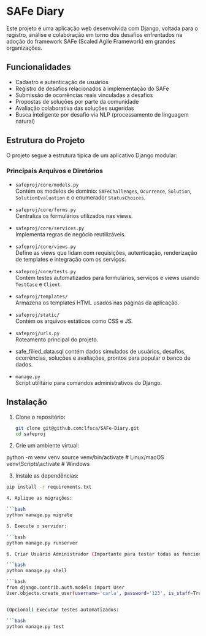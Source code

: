 # SAFe Diary

Este projeto é uma aplicação web desenvolvida com Django, voltada para o registro, análise e colaboração em torno dos desafios enfrentados na adoção do framework SAFe (Scaled Agile Framework) em grandes organizações.

## Funcionalidades

- Cadastro e autenticação de usuários
- Registro de desafios relacionados à implementação do SAFe
- Submissão de ocorrências reais vinculadas a desafios
- Propostas de soluções por parte da comunidade
- Avaliação colaborativa das soluções sugeridas
- Busca inteligente por desafio via NLP (processamento de linguagem natural)

## Estrutura do Projeto

O projeto segue a estrutura típica de um aplicativo Django modular:

### Principais Arquivos e Diretórios

- `safeproj/core/models.py`  
  Contém os modelos de domínio: `SAFeChallenges`, `Ocurrence`, `Solution`, `SolutionEvaluation` e o enumerador `StatusChoices`.

- `safeproj/core/forms.py`  
  Centraliza os formulários utilizados nas views.

- `safeproj/core/services.py`  
  Implementa regras de negócio reutilizáveis.

- `safeproj/core/views.py`  
  Define as views que lidam com requisições, autenticação, renderização de templates e integração com os serviços.

- `safeproj/core/tests.py`  
  Contém testes automatizados para formulários, serviços e views usando `TestCase` e `Client`.

- `safeproj/templates/`  
  Armazena os templates HTML usados nas páginas da aplicação.

- `safeproj/static/`  
  Contém os arquivos estáticos como CSS e JS.

- `safeproj/urls.py`  
  Roteamento principal do projeto.

- safe_filled_data.sql contém dados simulados de usuários, desafios, ocorrências, soluções e avaliações, prontos para popular o banco de dados.

- `manage.py`  
  Script utilitário para comandos administrativos do Django.

## Instalação

1. Clone o repositório:

   ```bash
   git clone git@github.com:lfsca/SAFe-Diary.git
   cd safeproj

2. Crie um ambiente virtual:

python -m venv venv
source venv/bin/activate  # Linux/macOS
venv\Scripts\activate     # Windows

3. Instale as dependências:

```bash
pip install -r requirements.txt

4. Aplique as migrações:

```bash
python manage.py migrate

5. Execute o servidor:

```bash
python manage.py runserver

6. Criar Usuário Administrador (Importante para testar todas as funcionalidades):

```bash
python manage.py shell

```bash
from django.contrib.auth.models import User
User.objects.create_user(username='carla', password='123', is_staff=True)


(Opcional) Executar testes automatizados:

```bash
python manage.py test
